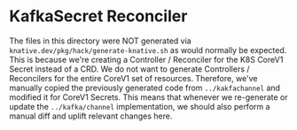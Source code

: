 # KafkaSecret Reconciler

The files in this directory were NOT generated via 
`knative.dev/pkg/hack/generate-knative.sh` as would normally be expected.  This
is because we're creating a Controller / Reconciler for the K8S CoreV1 Secret
instead of a CRD.  We do not want to generate Controllers / Reconcilers for the
entire CoreV1 set of resources.  Therefore, we've manually copied the previously 
generated code from `../kakfachannel` and modified it for CoreV1 Secrets.  This 
means that whenever we re-generate or update the `../kafka/channel` 
implementation, we should also perform a manual diff and uplift relevant changes 
here. 

